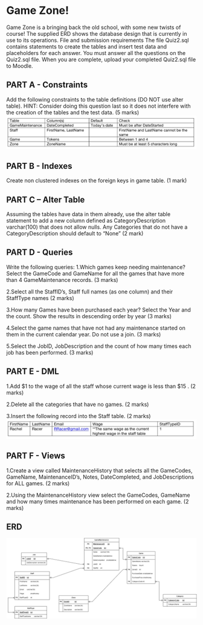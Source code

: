 # Game Zone!

Game Zone is a bringing back the old school, with some new twists of course! The supplied ERD shows the database design that is currently in use to its operations.
File and submission requirements
The file Quiz2.sql contains statements to create the tables and insert test data and placeholders for each answer. You must answer all the questions on the Quiz2.sql file. When you are complete, upload your completed Quiz2.sql file to Moodle.  

## PART A - Constraints
Add the following constraints to the table definitions (DO NOT use alter table). 
HINT: Consider doing this question last so it does not interfere with the creation of the tables and the test data. 
(5 marks)
<img src="img/constraints.jpg">

## PART B - Indexes
Create non clustered indexes on the foreign keys in game table. (1 mark)

## PART C – Alter Table
Assuming the tables have data in them already, use the alter table statement to add a new column defined as CategoryDescription varchar(100) that does not allow nulls. Any Categories that do not have a CategoryDescription should default to “None” (2 mark)

## PART D - Queries
Write the following queries:
1.Which games keep needing maintenance? Select the GameCode and GameName for all the games that have more than 4 GameMaintenance records. (3 marks) 

2.Select all the StaffID’s, Staff full names (as one column) and their StaffType names (2 marks) 

3.How many Games have been purchased each year? Select the Year and the count. Show the results in descending order by year (3 marks)
 
4.Select the game names that have not had any maintenance started on them in the current calendar year. Do not use a join. (3 marks)

5.Select the JobID, JobDescription and the count of how many times each job has been performed. (3 marks)

## PART E - DML
1.Add $1 to the wage of all the staff whose current wage is less than $15 . (2 marks)  

2.Delete all the categories that have no games. (2 marks)

3.Insert the following record into the Staff table. (2 marks)
<img src="img/insert.jpg">

## PART F - Views
1.Create a view called MaintenanceHistory that selects all the GameCodes, GameName, MaintenanceID’s, Notes, DateCompleted, and JobDescriptions for ALL games. (2 marks)	

2.Using the MaintenanceHistory view select the GameCodes, GameName and how many times maintenance has been performed on each game. (2 marks)

## ERD
<img src="img/ERD.png">

